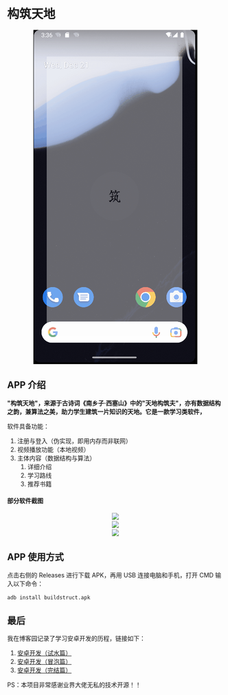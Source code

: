 # 构筑天地

<div align=center><img src="https://github.com/CourserLi/BuildStruct/blob/main/pic/begins.gif"></div>

## APP 介绍

**"构筑天地"，来源于古诗词《南乡子·西塞山》中的"天地构筑夫"，亦有数据结构之韵，兼算法之美，助力学生建筑一片知识的天地。它是一款学习类软件，**

软件具备功能：

1. 注册与登入（伪实现，即用内存而非联网）
2. 视频播放功能（本地视频）
3. 主体内容（数据结构与算法）
   1. 详细介绍
   2. 学习路线
   3. 推荐书籍

#### 部分软件截图

<div align=center><img src="https://s1.ax1x.com/2022/12/21/zO4TDs.jpg"></div>

<div align=center><img src="https://s1.ax1x.com/2022/12/21/zO4bEq.jpg"></div>

<div align=center><img src="https://s1.ax1x.com/2022/12/21/zO4L5V.jpg"></div>


## APP 使用方式

点击右侧的 Releases 进行下载 APK，再用 USB 连接电脑和手机，打开 CMD 输入以下命令：

```cmd
adb install buildstruct.apk
```

## 最后

我在博客园记录了学习安卓开发的历程，链接如下：

1. [安卓开发（试水篇）](https://www.cnblogs.com/CourserLi/p/16842036.html)
2. [安卓开发（冒泡篇）](https://www.cnblogs.com/CourserLi/p/16948811.html)
3. [安卓开发（完结篇）](https://www.cnblogs.com/CourserLi/p/16978880.html)

PS：本项目非常感谢业界大佬无私的技术开源！！
